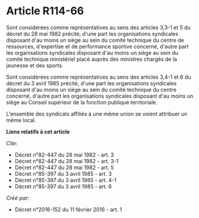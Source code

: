 # Article R114-66

Sont considérées comme représentatives au sens des articles 3,3-1 et 5 du décret du 28 mai 1982 précité, d'une part les
organisations syndicales disposant d'au moins un siège au sein du comité technique du centre de ressources, d'expertise et de
performance sportive concerné, d'autre part les organisations syndicales disposant d'au moins un siège au sein du comité
technique ministériel placé auprès des ministres chargés de la jeunesse et des sports. 

Sont considérées comme représentatives au sens des articles 3,4-1 et 6 du décret du 3 avril 1985 précité, d'une part les
organisations syndicales disposant d'au moins un siège au sein du comité technique du centre concerné, d'autre part les
organisations syndicales disposant d'au moins un siège au Conseil supérieur de la fonction publique territoriale. 

L'ensemble des syndicats affiliés à une même union se voient attribuer un même local.

**Liens relatifs à cet article**

_Cite_:

  - Décret n°82-447 du 28 mai 1982 - art. 3
  - Décret n°82-447 du 28 mai 1982 - art. 3-1
  - Décret n°82-447 du 28 mai 1982 - art. 5
  - Décret n°85-397 du 3 avril 1985 - art. 3
  - Décret n°85-397 du 3 avril 1985 - art. 4-1
  - Décret n°85-397 du 3 avril 1985 - art. 6

_Créé par_:

  - Décret n°2016-152 du 11 février 2016 - art. 1
